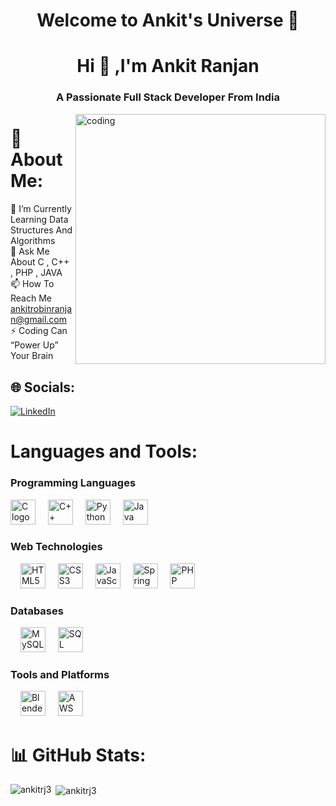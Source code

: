 <h1 align="center">Welcome to Ankit's Universe 🚀</h1>
<h1 align="center">Hi 👋 ,I'm Ankit Ranjan</h1>
<h3 align="center">A Passionate Full Stack Developer From India</h3>

<img align="right" alt="coding" width="400" src="https://miro.medium.com/v2/resize:fit:679/1*zVnWJtyGOX_kUIDm6ccCfQ.gif">


# 💫 About Me:
🌱 I’m Currently Learning Data Structures And Algorithms <br>💬 Ask Me About C , C++ , PHP , JAVA<br>📫 How To Reach Me ankitrobinranjan@gmail.com<br>⚡  Coding Can “Power Up” Your Brain<br>



## 🌐 Socials:
[![LinkedIn](https://img.shields.io/badge/LinkedIn-%230077B5.svg?logo=linkedin&logoColor=white)](https://www.linkedin.com/in/ankit-ranjan-a40383221/) 

<div align="left">
  <h1>Languages and Tools:</h1>
  <h3>Programming Languages</h3>
  <img src="https://cdn.jsdelivr.net/gh/devicons/devicon/icons/c/c-original.svg" height="40" alt="C logo" />
  <img width="12" />
  <img src="https://upload.wikimedia.org/wikipedia/commons/3/32/C%2B%2B_logo.png" height="40" alt="C++ logo" />
  <img width="12" />
  <img src="https://cdn.jsdelivr.net/gh/devicons/devicon/icons/python/python-original.svg" height="40" alt="Python logo" />
  <img width="12" />
  <img src="https://cdn.jsdelivr.net/gh/devicons/devicon/icons/java/java-original.svg" height="40" alt="Java logo" />
  
  <h3> Web Technologies</h3>
  <img width="12" />
  <img src="https://cdn.jsdelivr.net/gh/devicons/devicon/icons/html5/html5-original.svg" height="40" alt="HTML5 logo" />
  <img width="12" />
  <img src="https://cdn.jsdelivr.net/gh/devicons/devicon/icons/css3/css3-original.svg" height="40" alt="CSS3 logo" />
  <img width="12" />
  <img src="https://cdn.jsdelivr.net/gh/devicons/devicon/icons/javascript/javascript-original.svg" height="40" alt="JavaScript logo" />
  <img width="12" />
  <img src="https://cdn.jsdelivr.net/gh/devicons/devicon/icons/spring/spring-original.svg" height="40" alt="Spring Boot logo" />
  <img width="12" />
  <img src="https://cdn.jsdelivr.net/gh/devicons/devicon/icons/php/php-original.svg" height="40" alt="PHP logo" />



  <h3>Databases </h3> 
  <img width="12" />
  <img src="https://cdn.jsdelivr.net/gh/devicons/devicon/icons/mysql/mysql-original.svg" height="40" alt="MySQL logo" />
  <img width="12" />
<img src="https://w7.pngwing.com/pngs/170/924/png-transparent-microsoft-sql-server-microsoft-azure-sql-database-microsoft-text-logo-microsoft-azure.png" height="40" alt="SQL Server logo" />





  <h3>Tools and Platforms </h3>

  <img width="12" />
  <img src="https://cdn.jsdelivr.net/gh/devicons/devicon/icons/blender/blender-original.svg" height="40" alt="Blender logo" />
  <img width="12" />
  <img src="https://upload.wikimedia.org/wikipedia/commons/thumb/9/93/Amazon_Web_Services_Logo.svg/1024px-Amazon_Web_Services_Logo.svg.png" height="40" alt="AWS logo" />

</div>



# 📊 GitHub Stats:



<p><img align="left" src="https://github-readme-stats.vercel.app/api/top-langs?username=ankitrj3&show_icons=true&locale=en&layout=compact" alt="ankitrj3" /></p>

<p>&nbsp;<img align="center" src="https://github-readme-stats.vercel.app/api?username=ankitrj3&show_icons=true&locale=en" alt="ankitrj3" /></p>



<!---<p><img align="center" src="https://github-readme-streak-stats.herokuapp.com/?user=ankitrj3&" alt="ankitrj3" /></p>



<!-- Proudly created with GPRM ( https://gprm.itsvg.in ) -->

